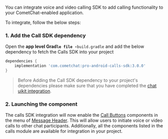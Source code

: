 You can integrate voice and video calling SDK to add calling functionality to your CometChat-enabled application.

To integrate, follow the below steps:

### 1. Add the Call SDK dependency

Open the **app level Grad`le file -`**`build.gradle` and add the below dependency to fetch the Calls SDK into your project

```groovy
dependencies {
	implementation 'com.cometchat:pro-android-calls-sdk:3.0.0'
}
```



> Before Adding the Call SDK dependency to your project's dependencies please make sure that you have completed the [chat uikit integration](https://www.cometchat.com/docs/v3/android-v4-uikit/integration).

### 2.  Launching the component

The calls SDK integration will now enable the [Call Buttons](https://www.cometchat.com/docs/v3/android-v4-uikit/call-buttons) components in the menu of [Message Header](https://www.cometchat.com/docs/v3/android-v4-uikit/message-header). This will allow users to initiate voice or video calls to other chat participants. Additionally, all the components listed in the calls module are available for integration in your project.